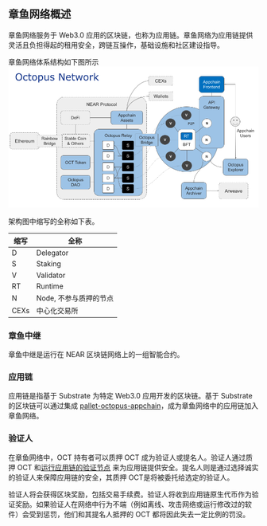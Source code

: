 ## 章鱼网络概述

章鱼网络服务于 Web3.0 应用的区块链，也称为应用链。章鱼网络为应用链提供灵活且负担得起的租用安全，跨链互操作，基础设施和社区建设指导。

章鱼网络体系结构如下图所示
![章鱼网络体系结构](../../general/Octopus_Architecture.png)

架构图中缩写的全称如下表。

| 缩写 | 全称  |
|------|------|
| D | Delegator |
| S | Staking |
| V | Validator |
| RT | Runtime |
| N | Node, 不参与质押的节点 | 
| CEXs | 中心化交易所 | 
### 章鱼中继

章鱼中继是运行在 NEAR 区块链网络上的一组智能合约。

### 应用链

应用链是指基于 Substrate 为特定 Web3.0 应用开发的区块链。基于 Substrate 的区块链可以通过集成 [pallet-octopus-appchain](https://github.com/octopus-network/pallet-octopus-appchain)，成为章鱼网络中的应用链加入章鱼网络。

### 验证人

在章鱼网络中，OCT 持有者可以质押 OCT 成为验证人或提名人。验证人通过质押 OCT 和[运行应用链的验证节点](../maintain/validator-guide.md) 来为应用链提供安全。提名人则是通过选择诚实的验证人来保障应用链的安全，其质押 OCT是将被委托给选定的验证人。

验证人将会获得区块奖励，包括交易手续费。验证人将收到应用链原生代币作为验证奖励。如果验证人在网络中行为不端（例如离线、攻击网络或运行修改过的软件）会受到惩罚，他们和其提名人抵押的 OCT 都将因此失去一定比例的罚没。
